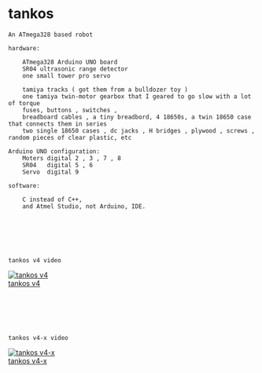 tankos
===

```
An ATmega328 based robot
```

```
hardware:

    ATmega328 Arduino UNO board
    SR04 ultrasonic range detector
    one small tower pro servo

    tamiya tracks ( got them from a bulldozer toy )
    one tamiya twin-motor gearbox that I geared to go slow with a lot of torque
    fuses, buttons , switches ,
    breadboard cables , a tiny breadbord, 4 18650s, a twin 18650 case that connects them in series
    two single 18650 cases , dc jacks , H bridges , plywood , screws , random pieces of clear plastic, etc

Arduino UNO configuration:
    Moters digital 2 , 3 , 7 , 8
    SR04   digital 5 , 6
    Servo  digital 9

```

```
software:

    C instead of C++,
    and Atmel Studio, not Arduino, IDE.

```



<br /><br />
<br /><br />
```
tankos v4 video
```

[![tankos v4](https://img.youtube.com/vi/QqXD1uUuLKk/0.jpg)](https://www.youtube.com/watch?v=QqXD1uUuLKk)
<br>
[tankos v4](https://www.youtube.com/watch?v=QqXD1uUuLKk)

<br /><br />
<br /><br />
```
tankos v4-x video
```
[![tankos v4-x](https://img.youtube.com/vi/IorM4t_DukM/0.jpg)](https://www.youtube.com/watch?v=IorM4t_DukM)
<br>
[tankos v4-x](https://www.youtube.com/watch?v=IorM4t_DukM)

```
```

